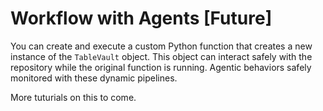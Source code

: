 # Workflow with Agents [Future]

You can create and execute a custom Python function that creates a new instance of the `TableVault` object. This object can interact safely with the repository while the original function is running. Agentic behaviors safely monitored with these dynamic pipelines.

More tuturials on this to come.